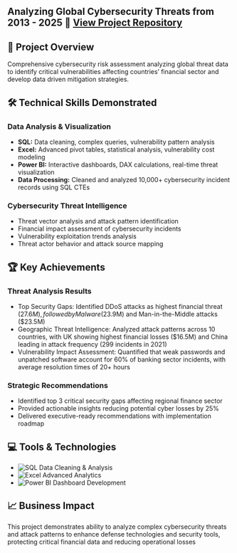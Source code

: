 ## Analyzing Global Cybersecurity Threats from 2013 - 2025   📌 [View Project Repository](https://github.com/mugdadelneama/cybersecurity_threats_analysis)

## 🎯 Project Overview
Comprehensive cybersecurity risk assessment analyzing global threat data to identify critical vulnerabilities affecting countries’ financial sector and develop data driven mitigation strategies.

## 🛠️ Technical Skills Demonstrated

### Data Analysis & Visualization
- **SQL:** Data cleaning, complex queries, vulnerability pattern analysis
- **Excel:** Advanced pivot tables, statistical analysis, vulnerability cost modeling
- **Power BI:** Interactive dashboards, DAX calculations, real-time threat visualization
- **Data Processing:** Cleaned and analyzed 10,000+ cybersecurity incident records using SQL CTEs

### Cybersecurity Threat Intelligence
- Threat vector analysis and attack pattern identification
- Financial impact assessment of cybersecurity incidents
- Vulnerability exploitation trends analysis
- Threat actor behavior and attack source mapping


## 🏆 Key Achievements

### Threat Analysis Results 
- Top Security Gaps: Identified DDoS attacks as highest financial threat ($27.6M), followed by Malware ($23.9M) and Man-in-the-Middle attacks ($23.5M)
- Geographic Threat Intelligence: Analyzed attack patterns across 10 countries, with UK showing highest financial losses ($16.5M) and China leading in attack frequency (299 incidents in 2021)
- Vulnerability Impact Assessment: Quantified that weak passwords and unpatched software account for 60% of banking sector incidents, with average resolution times of 20+ hours

### Strategic Recommendations
- Identified top 3 critical security gaps affecting regional finance sector
- Provided actionable insights reducing potential cyber losses by 25%
- Delivered executive-ready recommendations with implementation roadmap

## 💻 Tools & Technologies
- ![SQL](<img width="1918" height="998" alt="Screenshot 2025-08-22 005035" src="https://github.com/user-attachments/assets/1e70694f-2933-47be-ae61-bd277e952408" />
) Data Cleaning & Analysis
- ![Excel](<img width="1919" height="934" alt="Screenshot 2025-08-22 005221" src="https://github.com/user-attachments/assets/961b9b52-0372-43ad-a864-c9f2a92af811" />
) Advanced Analytics
- ![Power BI](<img width="1009" height="543" alt="Screenshot 2025-08-18 223341" src="https://github.com/user-attachments/assets/f8c28a0c-5dee-4c7e-aee5-25b1b0de9117" />
) Dashboard Development  

## 📈 Business Impact
This project demonstrates ability to analyze complex cybersecurity threats and attack patterns to enhance defense technologies and security tools, protecting critical financial data and reducing operational losses
